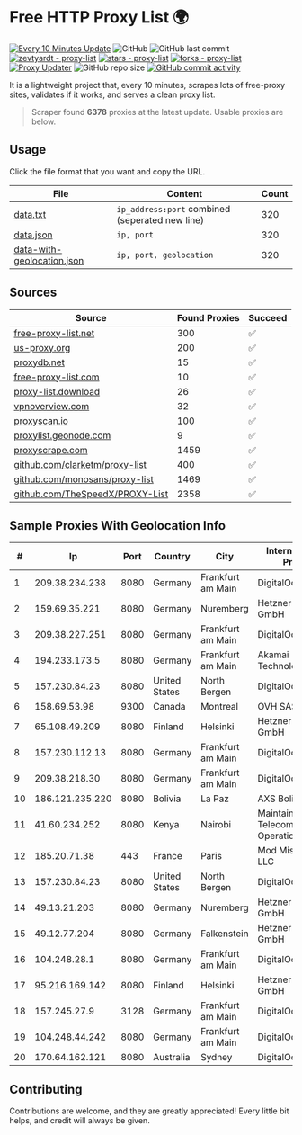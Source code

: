 
# Free HTTP Proxy List 🌍

[![Every 10 Minutes Update](https://github.com/mertguvencli/http-proxy-list/actions/workflows/main.yml/badge.svg?branch=main)](https://github.com/mertguvencli/http-proxy-list/actions/workflows/main.yml)
![GitHub](https://img.shields.io/github/license/mertguvencli/http-proxy-list)
![GitHub last commit](https://img.shields.io/github/last-commit/mertguvencli/http-proxy-list)
[![zevtyardt - proxy-list](https://img.shields.io/static/v1?label=zevtyardt&message=proxy-list&color=blue&logo=github)](https://github.com/zevtyardt/proxy-list "Go to GitHub repo")
[![stars - proxy-list](https://img.shields.io/github/stars/zevtyardt/proxy-list?style=social)](https://github.com/zevtyardt/proxy-list)
[![forks - proxy-list](https://img.shields.io/github/forks/zevtyardt/proxy-list?style=social)](https://github.com/zevtyardt/proxy-list)
[![Proxy Updater](https://github.com/zevtyardt/proxy-list/workflows/Proxy%20Updater/badge.svg)](https://github.com/zevtyardt/proxy-list/actions?query=workflow:"Proxy+Updater")
![GitHub repo size](https://img.shields.io/github/repo-size/zevtyardt/proxy-list)
[![GitHub commit activity](https://img.shields.io/github/commit-activity/m/zevtyardt/proxy-list?logo=commits)](https://github.com/zevtyardt/proxy-list/commits/main)

It is a lightweight project that, every 10 minutes, scrapes lots of free-proxy sites, validates if it works, and serves a clean proxy list.

> Scraper found **6378** proxies at the latest update. Usable proxies are below.

## Usage

Click the file format that you want and copy the URL.

|File|Content|Count|
|----|-------|-----|
|[data.txt](https://raw.githubusercontent.com/mertguvencli/http-proxy-list/main/proxy-list/data.txt)|`ip_address:port` combined (seperated new line)|320|
|[data.json](https://raw.githubusercontent.com/mertguvencli/http-proxy-list/main/proxy-list/data.json)|`ip, port`|320|
|[data-with-geolocation.json](https://raw.githubusercontent.com/mertguvencli/http-proxy-list/main/proxy-list/data-with-geolocation.json)|`ip, port, geolocation`|320|

## Sources

|Source|Found Proxies|Succeed|
|------|-------------|-------|
|[free-proxy-list.net](https://free-proxy-list.net)|300|✅|
|[us-proxy.org](https://www.us-proxy.org)|200|✅|
|[proxydb.net](http://proxydb.net)|15|✅|
|[free-proxy-list.com](https://free-proxy-list.com/?page=&port=&type%5B%5D=http&type%5B%5D=https&up_time=0&search=Search)|10|✅|
|[proxy-list.download](https://www.proxy-list.download/HTTP)|26|✅|
|[vpnoverview.com](https://vpnoverview.com/privacy/anonymous-browsing/free-proxy-servers)|32|✅|
|[proxyscan.io](https://www.proxyscan.io)|100|✅|
|[proxylist.geonode.com](https://proxylist.geonode.com/api/proxy-list?limit=300&page=1&sort_by=lastChecked&sort_type=desc&protocols=http,https)|9|✅|
|[proxyscrape.com](https://api.proxyscrape.com/v2/?request=displayproxies&protocol=http&timeout=10000&country=all&ssl=all&anonymity=all)|1459|✅|
|[github.com/clarketm/proxy-list](https://raw.githubusercontent.com/clarketm/proxy-list/master/proxy-list-raw.txt)|400|✅|
|[github.com/monosans/proxy-list](https://raw.githubusercontent.com/monosans/proxy-list/main/proxies/http.txt)|1469|✅|
|[github.com/TheSpeedX/PROXY-List](https://raw.githubusercontent.com/TheSpeedX/PROXY-List/master/http.txt)|2358|✅|


## Sample Proxies With Geolocation Info

|#|Ip|Port|Country|City|Internet Service Provider|
|-|--|----|-------|----|-------------------------|
|1|209.38.234.238|8080|Germany|Frankfurt am Main|DigitalOcean, LLC|
|2|159.69.35.221|8080|Germany|Nuremberg|Hetzner Online GmbH|
|3|209.38.227.251|8080|Germany|Frankfurt am Main|DigitalOcean, LLC|
|4|194.233.173.5|8080|Germany|Frankfurt am Main|Akamai Technologies, Inc.|
|5|157.230.84.23|8080|United States|North Bergen|DigitalOcean, LLC|
|6|158.69.53.98|9300|Canada|Montreal|OVH SAS|
|7|65.108.49.209|8080|Finland|Helsinki|Hetzner Online GmbH|
|8|157.230.112.13|8080|Germany|Frankfurt am Main|DigitalOcean, LLC|
|9|209.38.218.30|8080|Germany|Frankfurt am Main|DigitalOcean|
|10|186.121.235.220|8080|Bolivia|La Paz|AXS Bolivia S. A.|
|11|41.60.234.252|8080|Kenya|Nairobi|Maintainer Liquid Telecommunications Operations Limited|
|12|185.20.71.38|443|France|Paris|Mod Mission Critical LLC|
|13|157.230.84.23|8080|United States|North Bergen|DigitalOcean, LLC|
|14|49.13.21.203|8080|Germany|Nuremberg|Hetzner Online GmbH|
|15|49.12.77.204|8080|Germany|Falkenstein|Hetzner Online GmbH|
|16|104.248.28.1|8080|Germany|Frankfurt am Main|DigitalOcean, LLC|
|17|95.216.169.142|8080|Finland|Helsinki|Hetzner Online GmbH|
|18|157.245.27.9|3128|Germany|Frankfurt am Main|DigitalOcean, LLC|
|19|104.248.44.242|8080|Germany|Frankfurt am Main|DigitalOcean, LLC|
|20|170.64.162.121|8080|Australia|Sydney|DigitalOcean, LLC|



## Contributing

Contributions are welcome, and they are greatly appreciated! Every
little bit helps, and credit will always be given.

